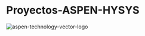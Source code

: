 # Proyectos-ASPEN-HYSYS

![aspen-technology-vector-logo](https://user-images.githubusercontent.com/71915068/107079985-41c3ec80-67b6-11eb-828e-f279b937e8f7.png)

